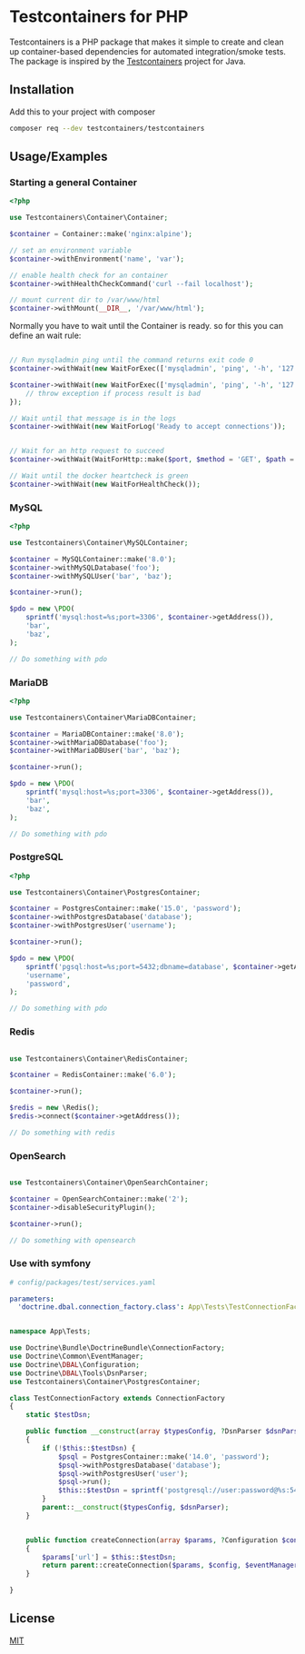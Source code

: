 # Testcontainers for PHP

Testcontainers is a PHP package that makes it simple to create and clean up container-based dependencies for automated integration/smoke tests. The package is inspired by the [Testcontainers](https://www.testcontainers.org/) project for Java.

## Installation

Add this to your project with composer

```bash
composer req --dev testcontainers/testcontainers
```
    
## Usage/Examples

### Starting a general Container

```php
<?php

use Testcontainers\Container\Container;

$container = Container::make('nginx:alpine');

// set an environment variable
$container->withEnvironment('name', 'var');

// enable health check for an container
$container->withHealthCheckCommand('curl --fail localhost');

// mount current dir to /var/www/html
$container->withMount(__DIR__, '/var/www/html');
```

Normally you have to wait until the Container is ready. so for this you can define an wait rule:

```php

// Run mysqladmin ping until the command returns exit code 0
$container->withWait(new WaitForExec(['mysqladmin', 'ping', '-h', '127.0.0.1']));

$container->withWait(new WaitForExec(['mysqladmin', 'ping', '-h', '127.0.0.1']), function(Process $process) {
    // throw exception if process result is bad
});

// Wait until that message is in the logs
$container->withWait(new WaitForLog('Ready to accept connections'));


// Wait for an http request to succeed
$container->withWait(WaitForHttp::make($port, $method = 'GET', $path = '/'));

// Wait until the docker heartcheck is green
$container->withWait(new WaitForHealthCheck());
```

### MySQL

```php
<?php

use Testcontainers\Container\MySQLContainer;

$container = MySQLContainer::make('8.0');
$container->withMySQLDatabase('foo');
$container->withMySQLUser('bar', 'baz');

$container->run();

$pdo = new \PDO(
    sprintf('mysql:host=%s;port=3306', $container->getAddress()),
    'bar',
    'baz',
);

// Do something with pdo
```

### MariaDB

```php
<?php

use Testcontainers\Container\MariaDBContainer;

$container = MariaDBContainer::make('8.0');
$container->withMariaDBDatabase('foo');
$container->withMariaDBUser('bar', 'baz');

$container->run();

$pdo = new \PDO(
    sprintf('mysql:host=%s;port=3306', $container->getAddress()),
    'bar',
    'baz',
);

// Do something with pdo
```

### PostgreSQL

```php
<?php

use Testcontainers\Container\PostgresContainer;

$container = PostgresContainer::make('15.0', 'password');
$container->withPostgresDatabase('database');
$container->withPostgresUser('username');

$container->run();

$pdo = new \PDO(
    sprintf('pgsql:host=%s;port=5432;dbname=database', $container->getAddress()),
    'username',
    'password',
);

// Do something with pdo
```

### Redis

```php

use Testcontainers\Container\RedisContainer;

$container = RedisContainer::make('6.0');

$container->run();

$redis = new \Redis();
$redis->connect($container->getAddress());

// Do something with redis
```

### OpenSearch

```php

use Testcontainers\Container\OpenSearchContainer;

$container = OpenSearchContainer::make('2');
$container->disableSecurityPlugin();

$container->run();

// Do something with opensearch
```

### Use with symfony

```yaml
# config/packages/test/services.yaml

parameters:
  'doctrine.dbal.connection_factory.class': App\Tests\TestConnectionFactory
```

```php

namespace App\Tests;

use Doctrine\Bundle\DoctrineBundle\ConnectionFactory;
use Doctrine\Common\EventManager;
use Doctrine\DBAL\Configuration;
use Doctrine\DBAL\Tools\DsnParser;
use Testcontainers\Container\PostgresContainer;

class TestConnectionFactory extends ConnectionFactory
{
    static $testDsn;

    public function __construct(array $typesConfig, ?DsnParser $dsnParser = null)
    {
        if (!$this::$testDsn) {
            $psql = PostgresContainer::make('14.0', 'password');
            $psql->withPostgresDatabase('database');
            $psql->withPostgresUser('user');
            $psql->run();
            $this::$testDsn = sprintf('postgresql://user:password@%s:5432/database?serverVersion=14&charset=utf8', $psql->getAddress());
        }
        parent::__construct($typesConfig, $dsnParser);
    }


    public function createConnection(array $params, ?Configuration $config = null, ?EventManager $eventManager = null, array $mappingTypes = [])
    {
        $params['url'] = $this::$testDsn;
        return parent::createConnection($params, $config, $eventManager, $mappingTypes);
    }

}
```

## License

[MIT](https://choosealicense.com/licenses/mit/)

